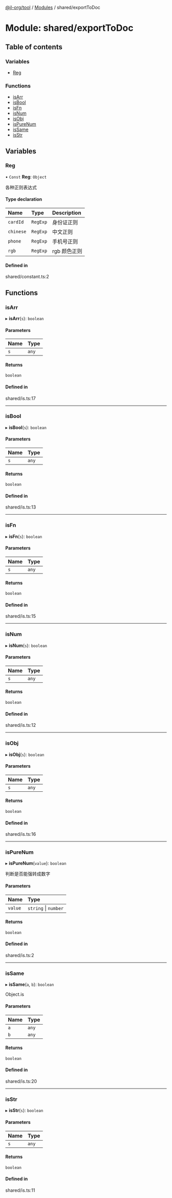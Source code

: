 [@jl-org/tool](../README.md) / [Modules](../modules.md) / shared/exportToDoc

# Module: shared/exportToDoc

## Table of contents

### Variables

- [Reg](shared_exportToDoc.md#reg)

### Functions

- [isArr](shared_exportToDoc.md#isarr)
- [isBool](shared_exportToDoc.md#isbool)
- [isFn](shared_exportToDoc.md#isfn)
- [isNum](shared_exportToDoc.md#isnum)
- [isObj](shared_exportToDoc.md#isobj)
- [isPureNum](shared_exportToDoc.md#ispurenum)
- [isSame](shared_exportToDoc.md#issame)
- [isStr](shared_exportToDoc.md#isstr)

## Variables

### Reg

• `Const` **Reg**: `Object`

各种正则表达式

#### Type declaration

| Name | Type | Description |
| :------ | :------ | :------ |
| `cardId` | `RegExp` | 身份证正则 |
| `chinese` | `RegExp` | 中文正则 |
| `phone` | `RegExp` | 手机号正则 |
| `rgb` | `RegExp` | rgb 颜色正则 |

#### Defined in

shared/constant.ts:2

## Functions

### isArr

▸ **isArr**(`s`): `boolean`

#### Parameters

| Name | Type |
| :------ | :------ |
| `s` | `any` |

#### Returns

`boolean`

#### Defined in

shared/is.ts:17

___

### isBool

▸ **isBool**(`s`): `boolean`

#### Parameters

| Name | Type |
| :------ | :------ |
| `s` | `any` |

#### Returns

`boolean`

#### Defined in

shared/is.ts:13

___

### isFn

▸ **isFn**(`s`): `boolean`

#### Parameters

| Name | Type |
| :------ | :------ |
| `s` | `any` |

#### Returns

`boolean`

#### Defined in

shared/is.ts:15

___

### isNum

▸ **isNum**(`s`): `boolean`

#### Parameters

| Name | Type |
| :------ | :------ |
| `s` | `any` |

#### Returns

`boolean`

#### Defined in

shared/is.ts:12

___

### isObj

▸ **isObj**(`s`): `boolean`

#### Parameters

| Name | Type |
| :------ | :------ |
| `s` | `any` |

#### Returns

`boolean`

#### Defined in

shared/is.ts:16

___

### isPureNum

▸ **isPureNum**(`value`): `boolean`

判断是否能强转成数字

#### Parameters

| Name | Type |
| :------ | :------ |
| `value` | `string` \| `number` |

#### Returns

`boolean`

#### Defined in

shared/is.ts:2

___

### isSame

▸ **isSame**(`a`, `b`): `boolean`

Object.is

#### Parameters

| Name | Type |
| :------ | :------ |
| `a` | `any` |
| `b` | `any` |

#### Returns

`boolean`

#### Defined in

shared/is.ts:20

___

### isStr

▸ **isStr**(`s`): `boolean`

#### Parameters

| Name | Type |
| :------ | :------ |
| `s` | `any` |

#### Returns

`boolean`

#### Defined in

shared/is.ts:11
